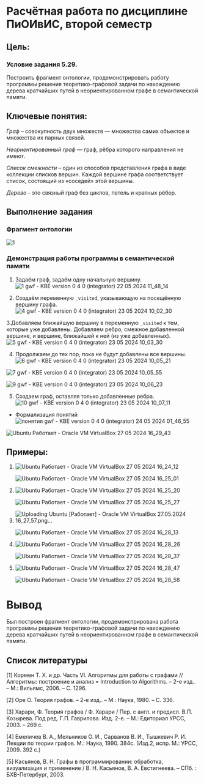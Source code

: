 # Расчётная работа по дисциплине ПиОИвИС, второй семестр


## Цель:


### Условие задания 5.29.
Построить фрагмент онтологии, продемонстрировать работу программы решения теоретико-графовой задачи по нахождению дерева кратчайших путей в неориентированном графе в семантической памяти.

## Ключевые понятия:
*Граф* – совокупность двух множеств — множества самих объектов и множества их парных связей.

*Неориентированный граф*  — граф, рёбра которого направления не имеют.

*Список смежности* – один из способов представления графа в виде коллекции списков вершин. Каждой вершине графа соответствует список, состоящий из «соседей» этой вершины.

*Дерево* - это связный граф без циклов, петель и кратных рёбер.

## Выполнение задания
### Фрагмент онтологии
![1](https://github.com/iis-32170x/RPIIS/assets/144374775/5e80d538-fbc6-411f-8259-007fac20051d)


### Демонстрация работы программы в семантической памяти
1. Задаём граф, задаём одну начальную вершину. 
![1 gwf - KBE version 0 4 0  (integrator) 22 05 2024 11_48_14](https://github.com/iis-32170x/RPIIS/assets/144374775/6a4b38eb-518d-4192-883f-76bfde422900)


2. Создаём переменную `_visited`, указывающую на посещённую вершину графа.
![4 gwf - KBE version 0 4 0  (integrator) 23 05 2024 10_02_30](https://github.com/iis-32170x/RPIIS/assets/144374775/6e14ea52-47e6-41de-a03f-60de48430ea1)

3.Добавляем ближайшую вершину в переменную `_visited` к тем, которые уже добавлены. Добавляем ребро, смежное добавленной вершине, и вершине, ближайшей к ней (из уже добавленных).
![5 gwf - KBE version 0 4 0  (integrator) 23 05 2024 10_03_30](https://github.com/iis-32170x/RPIIS/assets/144374775/fd41fbf3-1a92-45c6-bc67-feb78a9da89e)

4. Продолжаем до тех пор, пока не будут добавлены все вершины.
![6 gwf - KBE version 0 4 0  (integrator) 23 05 2024 10_05_21](https://github.com/iis-32170x/RPIIS/assets/144374775/cab131ae-6050-4797-b555-7e6061519fde)


![7 gwf - KBE version 0 4 0  (integrator) 23 05 2024 10_05_55](https://github.com/iis-32170x/RPIIS/assets/144374775/c21d340e-9212-4712-a8f4-5231b61b4546)


![9 gwf - KBE version 0 4 0  (integrator) 23 05 2024 10_06_23](https://github.com/iis-32170x/RPIIS/assets/144374775/a23b2ac7-b289-4503-b1c3-bcc478b7e687)

5. Создаем граф, оставляя только добавленные ребра.
![10 gwf - KBE version 0 4 0  (integrator) 23 05 2024 10_07_11](https://github.com/iis-32170x/RPIIS/assets/144374775/8179aff1-d751-4166-b197-4fcf49dabc3a)

- Формализация понятий
![понятия gwf - KBE version 0 4 0  (integrator) 24 05 2024 01_46_55](https://github.com/iis-32170x/RPIIS/assets/144374775/ca7771ed-5c26-4f33-b0a0-c4f9a00f9b66)

![Ubuntu  Работает  - Oracle VM VirtualBox 27 05 2024 16_29_43](https://github.com/iis-32170x/RPIIS/assets/144374775/2637c996-3baf-4ffa-8f20-6d41c8a53bde)

## Примеры:
1. ![Ubuntu  Работает  - Oracle VM VirtualBox 27 05 2024 16_24_12](https://github.com/iis-32170x/RPIIS/assets/144374775/80bb93c0-3ec9-43ee-9442-86fd4b9cb969)
   
   ![Ubuntu  Работает  - Oracle VM VirtualBox 27 05 2024 16_25_01](https://github.com/iis-32170x/RPIIS/assets/144374775/1db33c09-f1ad-4984-94c1-60741e636fa2)
   
2. ![Ubuntu  Работает  - Oracle VM VirtualBox 27 05 2024 16_25_20](https://github.com/iis-32170x/RPIIS/assets/144374775/8d3bb1a2-08e4-4de4-bc4c-da979ae70fe7)

   ![Ubuntu  Работает  - Oracle VM VirtualBox 27 05 2024 16_25_27](https://github.com/iis-32170x/RPIIS/assets/144374775/a90b6099-c7e5-4739-9e06-4d35f84dad4a)

3. ![Uploading Ubuntu [Работает] - Oracle VM VirtualBox 27.05.2024 16_27_57.png…]()

   ![Ubuntu  Работает  - Oracle VM VirtualBox 27 05 2024 16_28_13](https://github.com/iis-32170x/RPIIS/assets/144374775/b9029881-1e3a-45c5-adb8-2e4bca1a59aa)

4. ![Ubuntu  Работает  - Oracle VM VirtualBox 27 05 2024 16_28_26](https://github.com/iis-32170x/RPIIS/assets/144374775/82afc932-1451-4571-ab96-77596d0a6d0b)

   ![Ubuntu  Работает  - Oracle VM VirtualBox 27 05 2024 16_28_37](https://github.com/iis-32170x/RPIIS/assets/144374775/08000a20-2152-47c7-88c8-4ed55ba0e25e)

5. ![Ubuntu  Работает  - Oracle VM VirtualBox 27 05 2024 16_28_47](https://github.com/iis-32170x/RPIIS/assets/144374775/f36224e6-e591-4b43-9a61-af1d09345028)

   ![Ubuntu  Работает  - Oracle VM VirtualBox 27 05 2024 16_28_58](https://github.com/iis-32170x/RPIIS/assets/144374775/32d989a0-1d1e-4367-9bbf-c21bba659c53)

# Вывод
Был построен фрагмент онтологии, продемонстрирована работа программы решения теоретико-графовой задачи по нахождению дерева кратчайших путей в неориентированном графе в семантической памяти.

## Список литературы

[1] Кормен Т. Х. и др. Часть VI. Алгоритмы для работы с графами // Алгоритмы: построение и анализ = Introduction to Algorithms. – 2-е изд.. – М.: Вильямс, 2006. – С. 1296.

[2] Оре О. Теория графов. – 2-е изд.. – М.: Наука, 1980. – С. 336.

[3] Харари, Ф. Теория графов / Ф. Харари / Пер. с англ. и предисл. В.П. Козырева. Под ред. Г.П. Гаврилова. Изд. 2-е. – М.: Едиториал УРСС, 2003. – 269 с.

[4] Емеличев В. А., Мельников О. И., Сарванов В. И., Тышкевич Р. И. Лекции по теории графов. М.: Наука, 1990. 384с. (Изд.2, испр. М.: УРСС, 2009. 392 с.)

[5] Касьянов, В. Н. Графы в программировании: обработка, визуализация и применение / В. Н. Касьянов, В. А. Евстигнеева. – СПб. : БХВ-Петербург, 2003.
